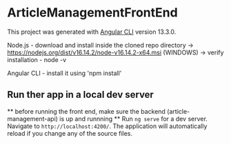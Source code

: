 # ArticleManagementFrontEnd

This project was generated with [Angular CLI](https://github.com/angular/angular-cli) version 13.3.0.

Node.js - download and install inside the cloned repo directory -> https://nodejs.org/dist/v16.14.2/node-v16.14.2-x64.msi (WINDOWS)
    -> verify installation - node -v

Angular CLI - install it using 'npm install'

## Run ther app in a local dev server

** before running the front end, make sure the backend (article-management-api) is up and runnning **
Run `ng serve` for a dev server. Navigate to `http://localhost:4200/`. The application will automatically reload if you change any of the source files.

